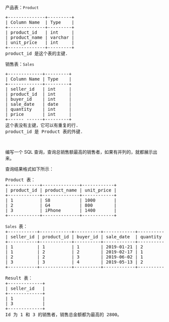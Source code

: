 <p>产品表：<code>Product</code></p>

<pre>+--------------+---------+
| Column Name  | Type    |
+--------------+---------+
| product_id   | int     |
| product_name | varchar |
| unit_price   | int     |
+--------------+---------+
product_id 是这个表的主键.
</pre>

<p>销售表：<code>Sales</code></p>

<pre>+-------------+---------+
| Column Name | Type    |
+-------------+---------+
| seller_id   | int     |
| product_id  | int     |
| buyer_id    | int     |
| sale_date   | date    |
| quantity    | int     |
| price       | int     |
+------ ------+---------+
这个表没有主键，它可以有重复的行.
product_id 是 Product 表的外键.
</pre>

<p>&nbsp;</p>

<p>编写一个 SQL 查询，查询总销售额最高的销售者，如果有并列的，就都展示出来。</p>

<p>查询结果格式如下所示：</p>

<pre>Product 表：
+------------+--------------+------------+
| product_id | product_name | unit_price |
+------------+--------------+------------+
| 1          | S8           | 1000       |
| 2          | G4           | 800        |
| 3          | iPhone       | 1400       |
+------------+--------------+------------+

<code>Sales </code>表：
+-----------+------------+----------+------------+----------+-------+
| seller_id | product_id | buyer_id | sale_date  | quantity | price |
+-----------+------------+----------+------------+----------+-------+
| 1         | 1          | 1        | 2019-01-21 | 2        | 2000  |
| 1         | 2          | 2        | 2019-02-17 | 1        | 800   |
| 2         | 2          | 3        | 2019-06-02 | 1        | 800   |
| 3         | 3          | 4        | 2019-05-13 | 2        | 2800  |
+-----------+------------+----------+------------+----------+-------+

Result 表：
+-------------+
| seller_id   |
+-------------+
| 1           |
| 3           |
+-------------+
Id 为 1 和 3 的销售者，销售总金额都为最高的 2800。</pre>
